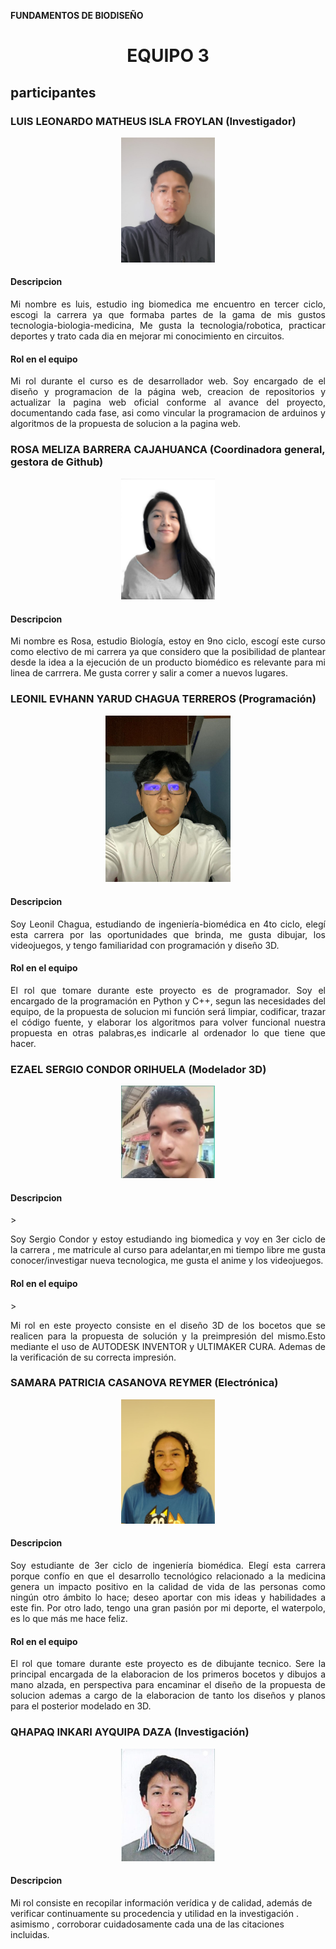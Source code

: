 <b> FUNDAMENTOS DE BIODISEÑO </b>
<h1><p align="center"> EQUIPO 3 </p></h1>

<h2> participantes </h2>
<h3>LUIS LEONARDO MATHEUS ISLA FROYLAN (Investigador)</h3>

<p align="center" ><img src="photos/photoLuisRepositorioreadme.jpg"  alt="fotoLuis" style="width: 150px"></p>

<h4> Descripcion </h4>
<p style="text-align: justify"> Mi nombre es luis, estudio ing biomedica me encuentro en tercer ciclo, escogi la carrera ya que formaba partes de la gama de mis gustos tecnologia-biologia-medicina, Me gusta la tecnologia/robotica, practicar deportes y trato cada dia en mejorar mi conocimiento en circuitos.</p>
<h4> Rol en el equipo</h4>
<p style="text-align: justify"> Mi rol durante el curso es de desarrollador web. Soy encargado de el diseño y programacion de la página web, creacion de repositorios y actualizar la pagina web oficial conforme al avance del proyecto, documentando cada fase, asi como vincular la programacion de arduinos y algoritmos de la propuesta de solucion a la pagina web.</p>


<h3>ROSA MELIZA BARRERA CAJAHUANCA (Coordinadora general, gestora de Github)</h3>

<p align="center" ><img src="photos/photoRosaRepositorioReadme.png" alt="fotoRosa" style="width: 150px"></p>
<h4> Descripcion </h4>
<p style="text-align: justify"> Mi nombre es Rosa, estudio Biología, estoy en 9no ciclo, escogí este curso como electivo de mi carrera ya que considero que la posibilidad de plantear desde la idea a la ejecución de un producto biomédico es relevante para mi linea de carrrera. Me gusta correr y salir a comer a nuevos lugares. </p>




<h3>LEONIL EVHANN YARUD CHAGUA TERREROS (Programación)</h3>

<p align="center" ><img src="photos/photoEvhannRepositorioReadme.jpg" alt="fotoEvhann" style="width: 200px"></p>
<h4> Descripcion </h4>
<p style="text-align: justify;">Soy Leonil Chagua, estudiando de ingeniería-biomédica en 4to ciclo, elegí esta carrera por las oportunidades que brinda, me gusta dibujar, los videojuegos, y tengo familiaridad con programación y diseño 3D.</p>
<h4> Rol en el equipo </h4>
<p style="text-align: justify;">El rol que tomare durante este proyecto es de programador. Soy el encargado de la programación en Python y C++, segun las necesidades del equipo, de la propuesta de solucion mi función será limpiar, codificar, trazar el código fuente, y elaborar los algoritmos para volver funcional nuestra propuesta en otras palabras,es indicarle al ordenador lo que tiene que hacer. </p>


<h3>EZAEL SERGIO CONDOR ORIHUELA (Modelador 3D)</h3>

<p align="center" ><img src="photos/photoSergioRepositorioreadme.jpg"  alt="fotoSergio" style="width: 150px"></p>
<h4> Descripcion </h4>
> <p style="text-align: justify;"> Soy Sergio Condor y estoy estudiando ing biomedica y voy en 3er ciclo de la carrera , me matricule al curso para adelantar,en mi tiempo libre me gusta conocer/investigar nueva tecnologica, me gusta el anime y los videojuegos. </p>
<h4> Rol en el equipo</h4>
> <p style="text-align: justify;"> Mi rol en este proyecto consiste en el diseño 3D de los bocetos que se realicen para la propuesta de solución y la preimpresión del mismo.Esto mediante el uso de AUTODESK INVENTOR y ULTIMAKER CURA. Ademas de la verificación de su correcta impresión. </p>



<h3>SAMARA PATRICIA CASANOVA REYMER (Electrónica)</h3>

<p align="center" ><img src="photos/pkotoSamaraRepositorioReadme.png"  alt="fotoSamara" style="width: 150px"></p>
<h4> Descripcion </h4>
<p style="text-align: justify;"> Soy estudiante de 3er ciclo de ingeniería biomédica. Elegí esta carrera porque confío en que el desarrollo tecnológico relacionado a la medicina genera un impacto positivo en la calidad de vida de las personas como ningún otro ámbito lo hace; deseo aportar con mis ideas y habilidades a este fin. Por otro lado, tengo una gran pasión por mi deporte, el waterpolo, es lo que más me hace feliz. </p>
<h4> Rol en el equipo</h4>
<p style="text-align: justify;"> El rol que tomare durante este proyecto es de dibujante tecnico. Sere la principal encargada de la elaboracion de los primeros bocetos y dibujos a mano alzada, en perspectiva para encaminar el diseño de la propuesta de solucion ademas a cargo de la elaboracion de tanto los diseños y planos para el posterior modelado en 3D. </p>


<h3>QHAPAQ INKARI AYQUIPA DAZA (Investigación)</h3>
<p align="center" ><img src="photos/photoQhapaqRepositorioreadme.jpg" alt="fotoQhapaq" style="width: 150px"></p>
<h4> Descripcion </h4>
<p style="text-align: justify > Estudiante de 21 años, amante del emprendimiento y  de los negocios financieros. me gustan las cosas simples, como tomar un vasito de agua en la cima del monte everest. </p>
<h4> Rol en el equipo</h4>
<p style="text-align: justify> Mi rol consiste en recopilar información verídica y de calidad, además de verificar continuamente su procedencia y utilidad en la investigación . asimismo , corroborar cuidadosamente cada una de las citaciones incluidas. </p>
  
